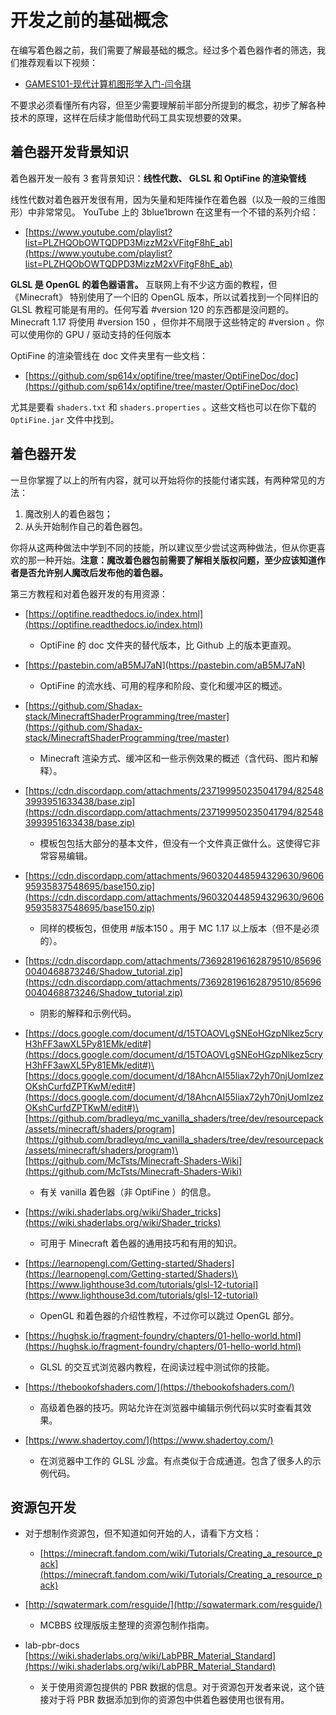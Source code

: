 # 开发之前的基础概念

在编写着色器之前，我们需要了解最基础的概念。经过多个着色器作者的筛选，我们推荐观看以下视频：

- [GAMES101-现代计算机图形学入门-闫令琪](https://www.bilibili.com/video/BV1X7411F744)

不要求必须看懂所有内容，但至少需要理解前半部分所提到的概念，初步了解各种技术的原理，这样在后续才能借助代码工具实现想要的效果。

## 着色器开发背景知识

着色器开发一般有 3 套背景知识：**线性代数、 GLSL 和 OptiFine 的渲染管线**

线性代数对着色器开发很有用，因为矢量和矩阵操作在着色器（以及一般的三维图形）中非常常见。 YouTube 上的 3blue1brown 在这里有一个不错的系列介绍：

- [https://www.youtube.com/playlist?list=PLZHQObOWTQDPD3MizzM2xVFitgF8hE_ab](https://www.youtube.com/playlist?list=PLZHQObOWTQDPD3MizzM2xVFitgF8hE_ab)

**GLSL 是 OpenGL 的着色器语言。** 互联网上有不少这方面的教程，但 《Minecraft》 特别使用了一个旧的 OpenGL 版本，所以试着找到一个同样旧的 GLSL 教程可能是有用的。任何写着 #version 120 的东西都是没问题的。 Minecraft 1.17 将使用 #version 150 ，但你并不局限于这些特定的 #version 。你可以使用你的 GPU / 驱动支持的任何版本

OptiFine 的渲染管线在 doc 文件夹里有一些文档：

- [https://github.com/sp614x/optifine/tree/master/OptiFineDoc/doc](https://github.com/sp614x/optifine/tree/master/OptiFineDoc/doc)

尤其是要看 `shaders.txt` 和 `shaders.properties` 。这些文档也可以在你下载的 `OptiFine.jar` 文件中找到。

## 着色器开发

一旦你掌握了以上的所有内容，就可以开始将你的技能付诸实践，有两种常见的方法：

1. 魔改别人的着色器包；
2. 从头开始制作自己的着色器包。

你将从这两种做法中学到不同的技能，所以建议至少尝试这两种做法，但从你更喜欢的那一种开始。**注意：魔改着色器包前需要了解相关版权问题，至少应该知道作者是否允许别人魔改后发布他的着色器。**

第三方教程和对着色器开发的有用资源：

- [https://optifine.readthedocs.io/index.html](https://optifine.readthedocs.io/index.html)

  - OptiFine 的 doc 文件夹的替代版本，比 Github 上的版本更直观。

- [https://pastebin.com/aB5MJ7aN](https://pastebin.com/aB5MJ7aN)

  - OptiFine 的流水线、可用的程序和阶段、变化和缓冲区的概述。

- [https://github.com/Shadax-stack/MinecraftShaderProgramming/tree/master](https://github.com/Shadax-stack/MinecraftShaderProgramming/tree/master)

  - Minecraft 渲染方式、缓冲区和一些示例效果的概述（含代码、图片和解释）。

- [https://cdn.discordapp.com/attachments/237199950235041794/825483993951633438/base.zip](https://cdn.discordapp.com/attachments/237199950235041794/825483993951633438/base.zip)

  - 模板包包括大部分的基本文件，但没有一个文件真正做什么。这使得它非常容易编辑。

- [https://cdn.discordapp.com/attachments/960320448594329630/960695935837548695/base150.zip](https://cdn.discordapp.com/attachments/960320448594329630/960695935837548695/base150.zip)

  - 同样的模板包，但使用 #版本150 。用于 MC 1.17 以上版本（但不是必须的）。

- [https://cdn.discordapp.com/attachments/736928196162879510/856960040468873246/Shadow_tutorial.zip](https://cdn.discordapp.com/attachments/736928196162879510/856960040468873246/Shadow_tutorial.zip)

  - 阴影的解释和示例代码。

- [https://docs.google.com/document/d/15TOAOVLgSNEoHGzpNlkez5cryH3hFF3awXL5Py81EMk/edit#](https://docs.google.com/document/d/15TOAOVLgSNEoHGzpNlkez5cryH3hFF3awXL5Py81EMk/edit#)\
[https://docs.google.com/document/d/18AhcnAI55liax72yh70njUomIzezOKshCurfdZPTKwM/edit#](https://docs.google.com/document/d/18AhcnAI55liax72yh70njUomIzezOKshCurfdZPTKwM/edit#)\
[https://github.com/bradleyq/mc_vanilla_shaders/tree/dev/resourcepack/assets/minecraft/shaders/program](https://github.com/bradleyq/mc_vanilla_shaders/tree/dev/resourcepack/assets/minecraft/shaders/program)\
[https://github.com/McTsts/Minecraft-Shaders-Wiki](https://github.com/McTsts/Minecraft-Shaders-Wiki)

  - 有关 vanilla 着色器（非 OptiFine ）的信息。

- [https://wiki.shaderlabs.org/wiki/Shader_tricks](https://wiki.shaderlabs.org/wiki/Shader_tricks)

  - 可用于 Minecraft 着色器的通用技巧和有用的知识。

- [https://learnopengl.com/Getting-started/Shaders](https://learnopengl.com/Getting-started/Shaders)\
[https://www.lighthouse3d.com/tutorials/glsl-12-tutorial](https://www.lighthouse3d.com/tutorials/glsl-12-tutorial)

  - OpenGL 和着色器的介绍性教程，不过你可以跳过 OpenGL 部分。

- [https://hughsk.io/fragment-foundry/chapters/01-hello-world.html](https://hughsk.io/fragment-foundry/chapters/01-hello-world.html)

  - GLSL 的交互式浏览器内教程，在阅读过程中测试你的技能。

- [https://thebookofshaders.com/](https://thebookofshaders.com/)

  - 高级着色器的技巧。网站允许在浏览器中编辑示例代码以实时查看其效果。

- [https://www.shadertoy.com/](https://www.shadertoy.com/)

  - 在浏览器中工作的 GLSL 沙盒。有点类似于合成通道。包含了很多人的示例代码。

## 资源包开发

- 对于想制作资源包，但不知道如何开始的人，请看下方文档：
  - [https://minecraft.fandom.com/wiki/Tutorials/Creating_a_resource_pack](https://minecraft.fandom.com/wiki/Tutorials/Creating_a_resource_pack)

- [http://sqwatermark.com/resguide/](http://sqwatermark.com/resguide/)

  - MCBBS 纹理版版主整理的资源包制作指南。

- lab-pbr-docs
[https://wiki.shaderlabs.org/wiki/LabPBR_Material_Standard](https://wiki.shaderlabs.org/wiki/LabPBR_Material_Standard)

  - 关于使用资源包提供的 PBR 数据的信息。对于资源包开发者来说，这个链接对于将 PBR 数据添加到你的资源包中供着色器使用也很有用。
